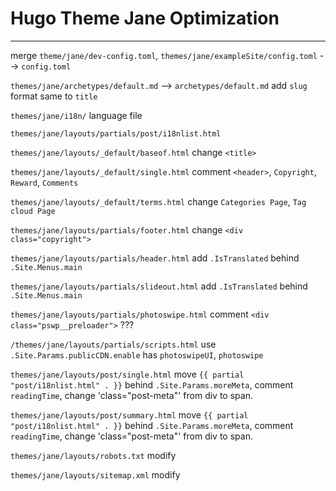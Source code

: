 # Hugo Theme Jane Optimization
---

merge `theme/jane/dev-config.toml`, `themes/jane/exampleSite/config.toml` --> `config.toml`

`themes/jane/archetypes/default.md` --> `archetypes/default.md`
add `slug` format same to `title`

`themes/jane/i18n/` language file

`themes/jane/layouts/partials/post/i18nlist.html`

`themes/jane/layouts/_default/baseof.html` change `<title>`

`themes/jane/layouts/_default/single.html` comment `<header>`, `Copyright`, `Reward`, `Comments`

`themes/jane/layouts/_default/terms.html` change `Categories Page`, `Tag cloud Page`

`themes/jane/layouts/partials/footer.html` change `<div class="copyright">`

<!-- `themes/jane/layouts/partials/header.html` change `safeURL` to `absLangURL` -->

`themes/jane/layouts/partials/header.html` add `.IsTranslated` behind `.Site.Menus.main`

`themes/jane/layouts/partials/slideout.html` add `.IsTranslated` behind `.Site.Menus.main`

`themes/jane/layouts/partials/photoswipe.html` comment `<div class="pswp__preloader">` ???

`/themes/jane/layouts/partials/scripts.html` use `.Site.Params.publicCDN.enable` has  `photoswipeUI`, `photoswipe`

`themes/jane/layouts/post/single.html` move `{{ partial "post/i18nlist.html" . }}` behind `.Site.Params.moreMeta`, comment `readingTime`, change 'class="post-meta"' from div to span.

`themes/jane/layouts/post/summary.html` move `{{ partial "post/i18nlist.html" . }}` behind `.Site.Params.moreMeta`, comment `readingTime`, change 'class="post-meta"' from div to span.

`themes/jane/layouts/robots.txt` modify

`themes/jane/layouts/sitemap.xml` modify


<!-- End -->
